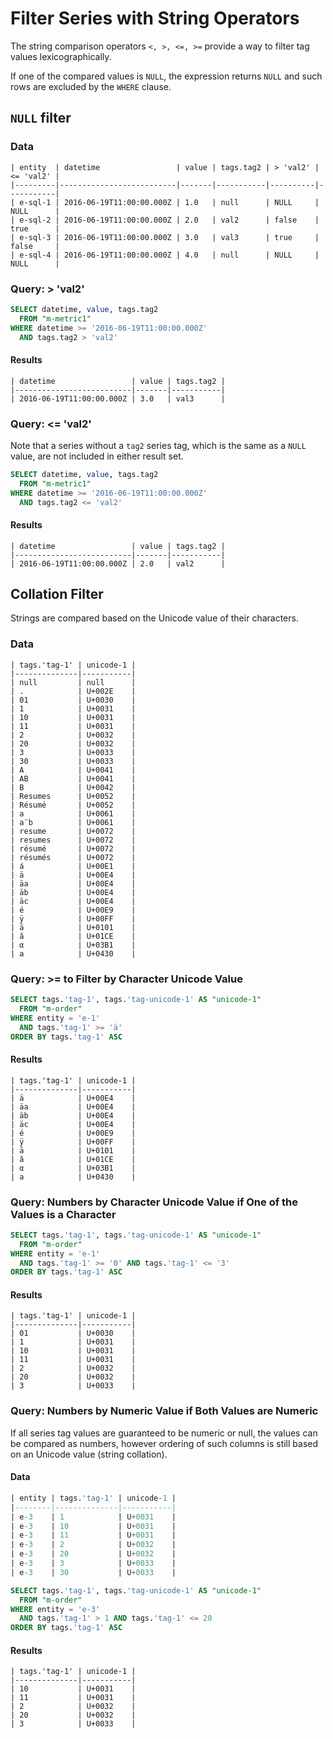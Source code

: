 ﻿# Filter Series with String Operators

The string comparison operators `<, >, <=, >=` provide a way to filter tag values lexicographically.

If one of the compared values is `NULL`, the expression returns `NULL` and such rows are excluded by the `WHERE` clause.

## `NULL` filter

### Data

```ls
| entity  | datetime                 | value | tags.tag2 | > 'val2' | <= 'val2' |
|---------|--------------------------|-------|-----------|----------|-----------|
| e-sql-1 | 2016-06-19T11:00:00.000Z | 1.0   | null      | NULL     | NULL      |
| e-sql-2 | 2016-06-19T11:00:00.000Z | 2.0   | val2      | false    | true      |
| e-sql-3 | 2016-06-19T11:00:00.000Z | 3.0   | val3      | true     | false     |
| e-sql-4 | 2016-06-19T11:00:00.000Z | 4.0   | null      | NULL     | NULL      |
```

### Query: > 'val2'

```sql
SELECT datetime, value, tags.tag2
  FROM "m-metric1"
WHERE datetime >= '2016-06-19T11:00:00.000Z'
  AND tags.tag2 > 'val2'
```

#### Results

```ls
| datetime                 | value | tags.tag2 |
|--------------------------|-------|-----------|
| 2016-06-19T11:00:00.000Z | 3.0   | val3      |
```

### Query:  <= 'val2'

Note that a series without a `tag2` series tag, which is the same as a `NULL` value, are not included in either result set.

```sql
SELECT datetime, value, tags.tag2
  FROM "m-metric1"
WHERE datetime >= '2016-06-19T11:00:00.000Z'
  AND tags.tag2 <= 'val2'
```

#### Results

```ls
| datetime                 | value | tags.tag2 |
|--------------------------|-------|-----------|
| 2016-06-19T11:00:00.000Z | 2.0   | val2      |
```

## Collation Filter

Strings are compared based on the Unicode value of their characters.

### Data

```ls
| tags.'tag-1' | unicode-1 |
|--------------|-----------|
| null         | null      |
| .            | U+002E    |
| 01           | U+0030    |
| 1            | U+0031    |
| 10           | U+0031    |
| 11           | U+0031    |
| 2            | U+0032    |
| 20           | U+0032    |
| 3            | U+0033    |
| 30           | U+0033    |
| A            | U+0041    |
| AB           | U+0041    |
| B            | U+0042    |
| Resumes      | U+0052    |
| Résumé       | U+0052    |
| a            | U+0061    |
| a¨b          | U+0061    |
| resume       | U+0072    |
| resumes      | U+0072    |
| résumé       | U+0072    |
| résumés      | U+0072    |
| á            | U+00E1    |
| ä            | U+00E4    |
| äa           | U+00E4    |
| äb           | U+00E4    |
| äc           | U+00E4    |
| é            | U+00E9    |
| ÿ            | U+00FF    |
| ā            | U+0101    |
| ǎ            | U+01CE    |
| α            | U+03B1    |
| а            | U+0430    |
```

### Query: >= to Filter by Character Unicode Value

```sql
SELECT tags.'tag-1', tags.'tag-unicode-1' AS "unicode-1"
  FROM "m-order"
WHERE entity = 'e-1'
  AND tags.'tag-1' >= 'ä'
ORDER BY tags.'tag-1' ASC
```

#### Results

```ls
| tags.'tag-1' | unicode-1 |
|--------------|-----------|
| ä            | U+00E4    |
| äa           | U+00E4    |
| äb           | U+00E4    |
| äc           | U+00E4    |
| é            | U+00E9    |
| ÿ            | U+00FF    |
| ā            | U+0101    |
| ǎ            | U+01CE    |
| α            | U+03B1    |
| а            | U+0430    |
```

### Query: Numbers by Character Unicode Value if One of the Values is a Character

```sql
SELECT tags.'tag-1', tags.'tag-unicode-1' AS "unicode-1"
  FROM "m-order"
WHERE entity = 'e-1'
  AND tags.'tag-1' >= '0' AND tags.'tag-1' <= '3'
ORDER BY tags.'tag-1' ASC
```

#### Results

```ls
| tags.'tag-1' | unicode-1 |
|--------------|-----------|
| 01           | U+0030    |
| 1            | U+0031    |
| 10           | U+0031    |
| 11           | U+0031    |
| 2            | U+0032    |
| 20           | U+0032    |
| 3            | U+0033    |
```

### Query: Numbers by Numeric Value if Both Values are Numeric

If all series tag values are guaranteed to be numeric or null, the values can be compared as numbers, however ordering of such columns is still based on an Unicode value (string collation).

#### Data

```sql
| entity | tags.'tag-1' | unicode-1 |
|--------|--------------|-----------|
| e-3    | 1            | U+0031    |
| e-3    | 10           | U+0031    |
| e-3    | 11           | U+0031    |
| e-3    | 2            | U+0032    |
| e-3    | 20           | U+0032    |
| e-3    | 3            | U+0033    |
| e-3    | 30           | U+0033    |

```

```sql
SELECT tags.'tag-1', tags.'tag-unicode-1' AS "unicode-1"
  FROM "m-order"
WHERE entity = 'e-3'
  AND tags.'tag-1' > 1 AND tags.'tag-1' <= 20
ORDER BY tags.'tag-1' ASC
```

#### Results

```ls
| tags.'tag-1' | unicode-1 |
|--------------|-----------|
| 10           | U+0031    |
| 11           | U+0031    |
| 2            | U+0032    |
| 20           | U+0032    |
| 3            | U+0033    |
```

